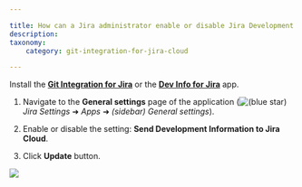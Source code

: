 ```yaml
---

title: How can a Jira administrator enable or disable Jira Development Information?
description:
taxonomy:
    category: git-integration-for-jira-cloud

---
```

Install the [**Git Integration for Jira**](https://marketplace.atlassian.com/4984) or the [**Dev Info for Jira**](https://marketplace.atlassian.com/1219270) app.

1.  Navigate to the **General settings** page of the application (![(blue star)](https://bigbrassband.atlassian.net/wiki/s/-1639011364/6452/8b4898d3c114827e64ec143b4fa79bb76a6cfa5b/_/images/icons/emoticons/star_blue.png) _Jira Settings_ ➜ _Apps_ ➜ _(sidebar) General settings_).

2.  Enable or disable the setting: **Send Development Information to Jira Cloud**.

3.  Click **Update** button.


![](https://bigbrassband.atlassian.net/wiki/download/thumbnails/1941373145/gitcloud-gencfg-send-devinfo-to-jira-cloud.png?version=1&modificationDate=1631350766174&cacheVersion=1&api=v2&width=680&height=515)

